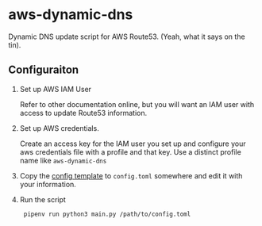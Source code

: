 # aws-dynamic-dns

Dynamic DNS update script for AWS Route53. (Yeah, what it says on the tin).

## Configuraiton

1. Set up AWS IAM User

    Refer to other documentation online, but you will want an IAM user with access to update Route53 information. 
    
2. Set up AWS credentials.

    Create an access key for the IAM user you set up and configure your aws credentials file with a profile and that key. Use a distinct profile name like `aws-dynamic-dns`

3. Copy the [config template](config.template.toml) to `config.toml` somewhere and 
edit it with your information.

4. Run the script

        pipenv run python3 main.py /path/to/config.toml